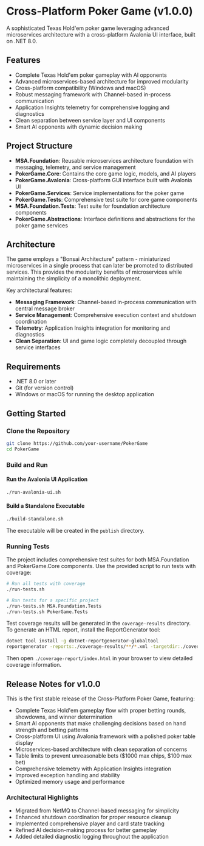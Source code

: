 # Cross-Platform Poker Game (v1.0.0)

A sophisticated Texas Hold'em poker game leveraging advanced microservices architecture with a cross-platform Avalonia UI interface, built on .NET 8.0.

## Features

- Complete Texas Hold'em poker gameplay with AI opponents
- Advanced microservices-based architecture for improved modularity
- Cross-platform compatibility (Windows and macOS)
- Robust messaging framework with Channel-based in-process communication
- Application Insights telemetry for comprehensive logging and diagnostics
- Clean separation between service layer and UI components
- Smart AI opponents with dynamic decision making

## Project Structure

- **MSA.Foundation**: Reusable microservices architecture foundation with messaging, telemetry, and service management
- **PokerGame.Core**: Contains the core game logic, models, and AI players
- **PokerGame.Avalonia**: Cross-platform GUI interface built with Avalonia UI
- **PokerGame.Services**: Service implementations for the poker game
- **PokerGame.Tests**: Comprehensive test suite for core game components
- **MSA.Foundation.Tests**: Test suite for foundation architecture components
- **PokerGame.Abstractions**: Interface definitions and abstractions for the poker game services

## Architecture

The game employs a "Bonsai Architecture" pattern - miniaturized microservices in a single process that can later be promoted to distributed services. This provides the modularity benefits of microservices while maintaining the simplicity of a monolithic deployment.

Key architectural features:
- **Messaging Framework**: Channel-based in-process communication with central message broker
- **Service Management**: Comprehensive execution context and shutdown coordination
- **Telemetry**: Application Insights integration for monitoring and diagnostics
- **Clean Separation**: UI and game logic completely decoupled through service interfaces

## Requirements

- .NET 8.0 or later
- Git (for version control)
- Windows or macOS for running the desktop application

## Getting Started

### Clone the Repository

```bash
git clone https://github.com/your-username/PokerGame
cd PokerGame
```

### Build and Run

#### Run the Avalonia UI Application

```bash
./run-avalonia-ui.sh
```

#### Build a Standalone Executable

```bash
./build-standalone.sh
```
The executable will be created in the `publish` directory.

### Running Tests

The project includes comprehensive test suites for both MSA.Foundation and PokerGame.Core components. Use the provided script to run tests with coverage:

```bash
# Run all tests with coverage
./run-tests.sh

# Run tests for a specific project
./run-tests.sh MSA.Foundation.Tests
./run-tests.sh PokerGame.Tests
```

Test coverage results will be generated in the `coverage-results` directory. To generate an HTML report, install the ReportGenerator tool:

```bash
dotnet tool install -g dotnet-reportgenerator-globaltool
reportgenerator -reports:./coverage-results/**/*.xml -targetdir:./coverage-report -reporttypes:Html
```

Then open `./coverage-report/index.html` in your browser to view detailed coverage information.

## Release Notes for v1.0.0

This is the first stable release of the Cross-Platform Poker Game, featuring:

- Complete Texas Hold'em gameplay flow with proper betting rounds, showdowns, and winner determination
- Smart AI opponents that make challenging decisions based on hand strength and betting patterns
- Cross-platform UI using Avalonia framework with a polished poker table display
- Microservices-based architecture with clean separation of concerns
- Table limits to prevent unreasonable bets ($1000 max chips, $100 max bet)
- Comprehensive telemetry with Application Insights integration
- Improved exception handling and stability
- Optimized memory usage and performance

### Architectural Highlights

- Migrated from NetMQ to Channel-based messaging for simplicity
- Enhanced shutdown coordination for proper resource cleanup
- Implemented comprehensive player and card state tracking
- Refined AI decision-making process for better gameplay
- Added detailed diagnostic logging throughout the application
